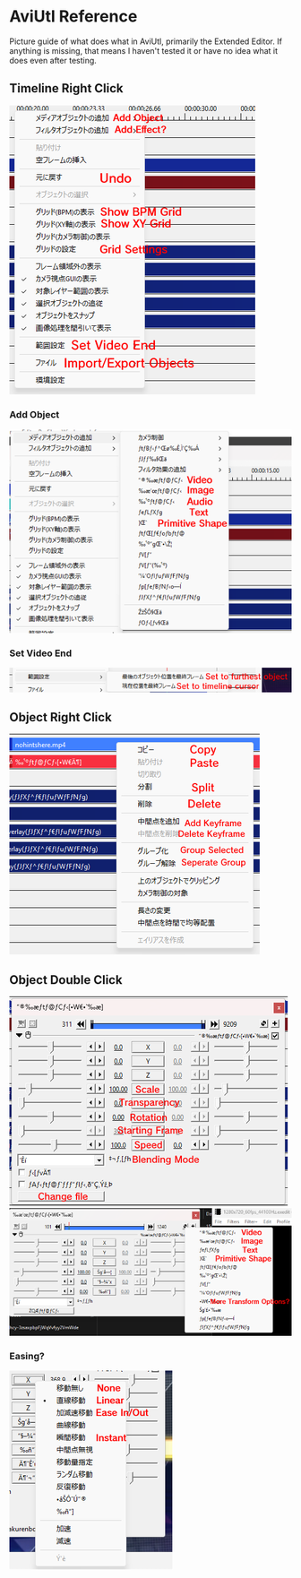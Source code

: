 # AviUtl Reference
Picture guide of what does what in AviUtl, primarily the Extended Editor. If anything is missing, that means I haven't tested it or have no idea what it does even after testing.

## Timeline Right Click
![](images/aviutlreference/timelinerightclick.png)
### Add Object
![](images/aviutlreference/insertobject1.png)
### Set Video End
![](images/aviutlreference/timelinerightclick_videoend.png)

## Object Right Click
![](images/aviutlreference/rightclickguide.png)

## Object Double Click
![](images/aviutlreference/doubleclickobject.png)\
![](images/aviutlreference/swapobject.png)
### Easing?
![](images/aviutlreference/easing.png)